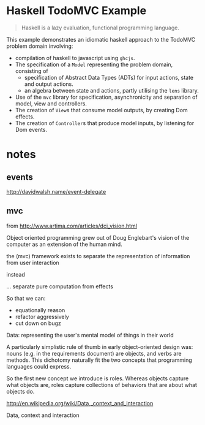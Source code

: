 # Haskell TodoMVC Example

> Haskell is a lazy evaluation, functional programming language.

This example demonstrates an idiomatic haskell approach to the TodoMVC problem domain involving:

- compilation of haskell to javascript using `ghcjs`.
- The specification of a `Model` representing the problem domain, consisting of
  - specification of Abstract Data Types (ADTs) for input actions, state and output actions.
  - an algebra between state and actions, partly utilising the `lens` library.
- Use of the `mvc` library for specification, asynchronicity and separation of model, view and controllers.
- The creation of `View`s that consume model outputs, by creating Dom effects.
- The creation of `Controller`s that produce model inputs, by listening for Dom events.



notes
===

events
---
http://davidwalsh.name/event-delegate



mvc
---

from http://www.artima.com/articles/dci_vision.html


Object oriented programming grew out of Doug Englebart's vision of the computer as an extension of the human mind.

the (mvc) framework exists to separate the representation of information from user interaction

instead

... separate pure computation from effects

So that we can:
  - equationally reason
  - refactor aggressively
  - cut down on bugz

Data: representing the user's mental model of things in their world

A particularly simplistic rule of thumb in early object-oriented design was: nouns (e.g. in the requirements document) are objects, and verbs are methods. This dichotomy naturally fit the two concepts that programming languages could express.

So the first new concept we introduce is roles. Whereas objects capture what objects are, roles capture collections of behaviors that are about what objects do.


http://en.wikipedia.org/wiki/Data,_context_and_interaction

Data, context and interaction
